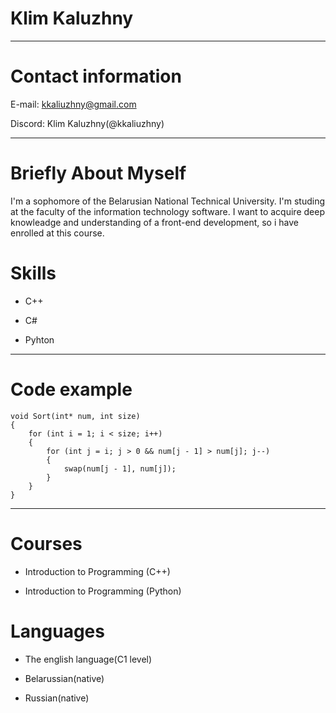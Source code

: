 **Klim Kaluzhny**
================
******
**Contact information**
=======================
E-mail: kkaliuzhny@gmail.com


Discord: Klim Kaluzhny(@kkaliuzhny)
******
**Briefly About Myself**
=======================
I'm a sophomore of the Belarusian National Technical University. I'm studing at the faculty of the information technology software. I want to acquire deep knowleadge and understanding of a front-end development, so i have enrolled at this course.


**Skills**
===============
* C++


* C#


* Pyhton


*******
**Code example**
===================
```
void Sort(int* num, int size)
{
	for (int i = 1; i < size; i++)
	{
		for (int j = i; j > 0 && num[j - 1] > num[j]; j--)
		{
			swap(num[j - 1], num[j]);
		}
	}
}
```
******

**Courses**
===========
* Introduction to Programming (C++)


* Introduction to Programming (Python)

**Languages**
===================
* The english language(C1 level)


* Belarussian(native)


* Russian(native)
